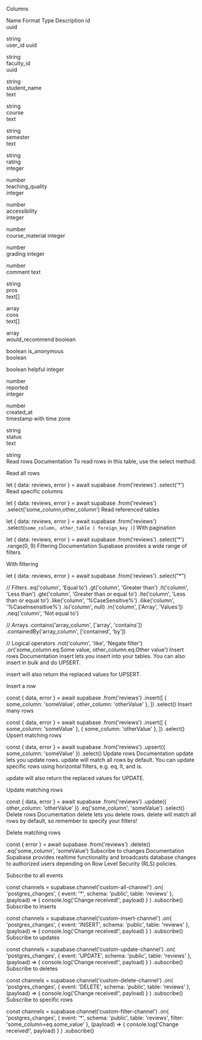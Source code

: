 Columns

Name	Format	Type	Description
id	
uuid

string	
user_id	
uuid

string	
faculty_id	
uuid

string	
student_name	
text

string	
course	
text

string	
semester	
text

string	
rating	
integer

number	
teaching_quality	
integer

number	
accessibility	
integer

number	
course_material	
integer

number	
grading	
integer

number	
comment	
text

string	
pros	
text[]

array	
cons	
text[]

array	
would_recommend	
boolean

boolean	
is_anonymous	
boolean

boolean	
helpful	
integer

number	
reported	
integer

number	
created_at	
timestamp with time zone

string	
status	
text

string	
Read rows
Documentation
To read rows in this table, use the select method.

Read all rows

let { data: reviews, error } = await supabase
  .from('reviews')
  .select('*')
Read specific columns

let { data: reviews, error } = await supabase
  .from('reviews')
  .select('some_column,other_column')
Read referenced tables

let { data: reviews, error } = await supabase
  .from('reviews')
  .select(`
    some_column,
    other_table (
      foreign_key
    )
  `)
With pagination

let { data: reviews, error } = await supabase
  .from('reviews')
  .select('*')
  .range(0, 9)
Filtering
Documentation
Supabase provides a wide range of filters

With filtering

let { data: reviews, error } = await supabase
  .from('reviews')
  .select("*")

  // Filters
  .eq('column', 'Equal to')
  .gt('column', 'Greater than')
  .lt('column', 'Less than')
  .gte('column', 'Greater than or equal to')
  .lte('column', 'Less than or equal to')
  .like('column', '%CaseSensitive%')
  .ilike('column', '%CaseInsensitive%')
  .is('column', null)
  .in('column', ['Array', 'Values'])
  .neq('column', 'Not equal to')

  // Arrays
  .contains('array_column', ['array', 'contains'])
  .containedBy('array_column', ['contained', 'by'])

  // Logical operators
  .not('column', 'like', 'Negate filter')
  .or('some_column.eq.Some value, other_column.eq.Other value')
Insert rows
Documentation
insert lets you insert into your tables. You can also insert in bulk and do UPSERT.

insert will also return the replaced values for UPSERT.

Insert a row

const { data, error } = await supabase
  .from('reviews')
  .insert([
    { some_column: 'someValue', other_column: 'otherValue' },
  ])
  .select()
Insert many rows

const { data, error } = await supabase
  .from('reviews')
  .insert([
    { some_column: 'someValue' },
    { some_column: 'otherValue' },
  ])
  .select()
Upsert matching rows

const { data, error } = await supabase
  .from('reviews')
  .upsert({ some_column: 'someValue' })
  .select()
Update rows
Documentation
update lets you update rows. update will match all rows by default. You can update specific rows using horizontal filters, e.g. eq, lt, and is.

update will also return the replaced values for UPDATE.

Update matching rows

const { data, error } = await supabase
  .from('reviews')
  .update({ other_column: 'otherValue' })
  .eq('some_column', 'someValue')
  .select()
Delete rows
Documentation
delete lets you delete rows. delete will match all rows by default, so remember to specify your filters!

Delete matching rows

const { error } = await supabase
  .from('reviews')
  .delete()
  .eq('some_column', 'someValue')
Subscribe to changes
Documentation
Supabase provides realtime functionality and broadcasts database changes to authorized users depending on Row Level Security (RLS) policies.

Subscribe to all events

const channels = supabase.channel('custom-all-channel')
  .on(
    'postgres_changes',
    { event: '*', schema: 'public', table: 'reviews' },
    (payload) => {
      console.log('Change received!', payload)
    }
  )
  .subscribe()
Subscribe to inserts

const channels = supabase.channel('custom-insert-channel')
  .on(
    'postgres_changes',
    { event: 'INSERT', schema: 'public', table: 'reviews' },
    (payload) => {
      console.log('Change received!', payload)
    }
  )
  .subscribe()
Subscribe to updates

const channels = supabase.channel('custom-update-channel')
  .on(
    'postgres_changes',
    { event: 'UPDATE', schema: 'public', table: 'reviews' },
    (payload) => {
      console.log('Change received!', payload)
    }
  )
  .subscribe()
Subscribe to deletes

const channels = supabase.channel('custom-delete-channel')
  .on(
    'postgres_changes',
    { event: 'DELETE', schema: 'public', table: 'reviews' },
    (payload) => {
      console.log('Change received!', payload)
    }
  )
  .subscribe()
Subscribe to specific rows

const channels = supabase.channel('custom-filter-channel')
  .on(
    'postgres_changes',
    { event: '*', schema: 'public', table: 'reviews', filter: 'some_column=eq.some_value' },
    (payload) => {
      console.log('Change received!', payload)
    }
  )
  .subscribe()